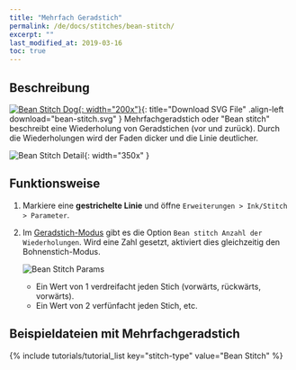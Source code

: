 ```yaml
---
title: "Mehrfach Geradstich"
permalink: /de/docs/stitches/bean-stitch/
excerpt: ""
last_modified_at: 2019-03-16
toc: true
---
```

## Beschreibung

[![Bean Stitch Dog](/assets/images/docs/bean-stitch-example.jpg){: width="200x"}](/assets/images/docs/bean-stitch.svg){: title="Download SVG File" .align-left download="bean-stitch.svg" }
Mehrfachgeradstich oder "Bean stitch" beschreibt eine Wiederholung von Geradstichen (vor und zurück). Durch die Wiederholungen wird der Faden dicker und die Linie deutlicher.

![Bean Stitch Detail](/assets/images/docs/bean-stitch-detail.jpg){: width="350x" }

## Funktionsweise

1. Markiere eine **gestrichelte Linie** und öffne `Erweiterungen > Ink/Stitch  > Parameter`.

2. Im [Geradstich-Modus](/de/docs/stitches/running-stitch) gibt es die Option `Bean stitch Anzahl der Wiederholungen`. Wird eine Zahl gesetzt, aktiviert dies gleichzeitig den Bohnenstich-Modus.

   ![Bean Stitch Params](/assets/images/docs/en/params-bean-stitch.jpg)

   * Ein Wert von 1 verdreifacht jeden Stich (vorwärts, rückwärts, vorwärts).
   * Ein Wert von 2 verfünfacht jeden Stich, etc.

## Beispieldateien mit Mehrfachgeradstich

{% include tutorials/tutorial_list key="stitch-type" value="Bean Stitch" %}
